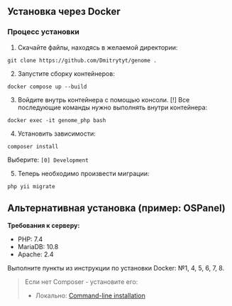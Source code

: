 ## Установка через Docker

### Процесс установки

1. Скачайте файлы, находясь в желаемой директории:
```
git clone https://github.com/Dmitrytyt/genome .
```

2. Запустите сборку контейнеров:

```
docker compose up --build
```

3. Войдите внутрь контейнера с помощью консоли. [!] Все последующие команды нужно выполнять внутри контейнера:

```
docker exec -it genome_php bash
```

4. Установить зависимости:

```
composer install
```

Выберите: `[0] Development`

5. Теперь необходимо произвести миграции:

```
php yii migrate
```

## Альтернативная установка (пример: OSPanel)

**Требования к серверу:**

- PHP: 7.4
- MariaDB: 10.8
- Apache: 2.4

Выполните пункты из инструкции по установки Docker: №1, 4, 5, 6, 7, 8.

>  Если нет Composer - установите его:
>- Локально: [Command-line installation](https://getcomposer.org/download/)

